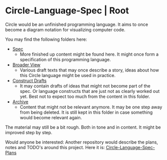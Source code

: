 Circle-Language-Spec | Root
===========================

Circle would be an unfinished programming language. It aims to once become a diagram notation for visualizing computer code.

You may find the following folders here:

- [Spec](spec)
    - More finished up content might be found here. It might once form a specification of this programming language.
- [Broader View](broader-view)
    - Various draft texts that may once describe a story, ideas about how this Circle language might be used in practice.
- [Construct Drafts](constructs-drafts)
    - It may contain drafts of ideas that might not become part of the spec. Or language constructs that are just not as clearly worked out yet. Best not to expect too much from the content in this folder.
- [Archive](archive)
    - Content that might not be relevant anymore. It may be one step away from being deleted. It is still kept in this folder in case something would become relevant again.

The material may still be a bit rough. Both in tone and in content. It might be improved step by step.

Would anyone be interested: Another repository would describe the plans, notes and TODO's around this project. Here it is: [Circle-Language-Spec-Plans](https://github.com/jjvanzon/Circle-Language-Spec-Plans)